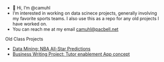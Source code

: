 - 👋 Hi, I’m @camuhl
- I’m interested in working on data scinece projects, generally involving my favorite sports teams. I also use this as a repo for any old projects I have worked on.
- You can reach me at my email camuhl@pacbell.net


Old Class Projects
- [Data Mining: NBA All-Star Predictions](https://github.com/camuhl/Data_Mining_Class_Project)
- [Business Writing Project: Tutor enablement App concept]()
<!---
camuhl/camuhl is a ✨ special ✨ repository because its `README.md` (this file) appears on your GitHub profile.
You can click the Preview link to take a look at your changes.
--->
